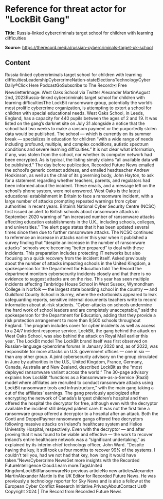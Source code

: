 # Reference for threat actor for "LockBit Gang"

**Title**: Russia-linked cybercriminals target school for children with learning difficulties

**Source**: https://therecord.media/russian-cybercriminals-target-uk-school

## Content
Russia-linked cybercriminals target school for children with learning difficultiesLeadershipCybercrimeNation-stateElectionsTechnologyCyber Daily®Click Here PodcastGoSubscribe to The Record✉️ Free NewsletterImage: West Oaks School via Twitter Alexander MartinAugust 2nd, 2023Russia-linked cybercriminals target school for children with learning difficultiesThe LockBit ransomware group, potentially the world’s most prolific cybercrime organization, is attempting to extort a school for children with special educational needs.
West Oaks School, in Leeds, England, has a capacity for 440 pupils between the ages of 2 and 19. It was listed on the gang’s darknet site on July 31 alongside a notice that the school had two weeks to make a ransom payment or the purportedly stolen data would be published.
The school — which is currently on its summer break — specializes in education for children “with a wide range of needs including profound, multiple, and complex conditions, autistic spectrum conditions and severe learning difficulties.”
It is not clear what information, if any, was stolen from the school, nor whether its computer network had been encrypted. As is typical, the listing simply claims “all available data will be published.”
The day before publication, Recorded Future News emailed the school’s generic contact address, and emailed headteacher Andrew Hodkinson, as well as the chair of its governing body, John Hayton, to ask for a statement regarding whether teachers, parents, and regulators had been informed about the incident. These emails, and a message left on the school’s phone system, were not answered.
West Oaks is the latest educational establishment in Britain to face a ransomware incident, with a large number of attacks prompting repeated warnings from cyber authorities in recent years.
Britain’s National Cyber Security Centre (NCSC) first issued an alert to British schools about ransomware attacks in September 2020 warning of “an increased number of ransomware attacks affecting education establishments in the U.K., including schools, colleges, and universities.”
The alert page states that it has been updated several times since then due to further ransomware attacks.
The NCSC continued to reference an increase in attacks earlier this year when it published a survey finding that “despite an increase in the number of ransomware attacks” schools were becoming “better prepared” to deal with these incidents.
This preparation includes protecting IT networks but also focusing on a quick recovery from the incident itself.
Asked previously about the number of attacks impacting schools in the United Kingdom, a spokesperson for the Department for Education told The Record the department monitors cybersecurity incidents closely and that there is no evidence to suggest attacks are on the rise.
This year has seen multiple incidents affecting Tanbridge House School in West Sussex, Wymondham College in Norfolk — the largest state boarding school in the country — and Guildford County School in Surrey, where the extortionists appeared to leak safeguarding reports, sensitive internal documents teachers write to record information about at-risk students.
“Cyber-attacks on schools undermine the hard work of school leaders and are completely unacceptable,” said the spokesperson for the Department for Education, adding that they provide a risk protection arrangement to more than 9,500 schools throughout England. The program includes cover for cyber incidents as well as access to a 24/7 incident response service.
LockBit, the gang behind the attack on West Oaks School, was also behind the attack on Royal Mail earlier this year.
The LockBit model
The LockBit brand itself was first observed on Russian-language cybercrime forums in January 2020 and, as of 2022, was responsible for more attacks on U.S. government offices — one in six — than any other group.
A joint cybersecurity advisory on the group circulated in June by authorities in the U.S., United Kingdom, France, Germany, Canada, Australia and New Zealand, described LockBit as the “most deployed ransomware variant across the world.”
The 30-page advisory explains how LockBit “functions as a Ransomware-as-a-Service (RaaS) model where affiliates are recruited to conduct ransomware attacks using LockBit ransomware tools and infrastructure,” with the main gang taking a cut of the affiliates’ earnings.
The gang previously apologized after encrypting the network of Canada’s largest children’s hospital and then offered the hospital the decryptor for free, although even with the decryptor available the incident still delayed patient care.
It was not the first time a ransomware group offered a decryptor to a hospital after an attack. Both the Conti and DoppelPaymer ransomware gangs offered free decryptors following massive attacks on Ireland's healthcare system and Helios University Hospital, respectively.
Even with the decryptor — and after proving that it was found to be viable and effective — the work to recover Ireland’s entire healthcare network was a “significant undertaking,” as explained by its interim chief technology officer, John Ward.
“Despite having the key, it still took us four months to recover 99% of the systems. I couldn't tell you, had we not had that key, how long it would have taken.”NewsCybercrime NewsGet more insights with the Recorded FutureIntelligence Cloud.Learn more.TagsUnited KingdomLockBitRansomwareNo previous articleNo new articlesAlexander MartinAlexander Martin is the UK Editor for Recorded Future News. He was previously a technology reporter for Sky News and is also a fellow at the European Cyber Conflict Research Initiative.PrivacyAboutContact Us© Copyright 2024 | The Record from Recorded Future News